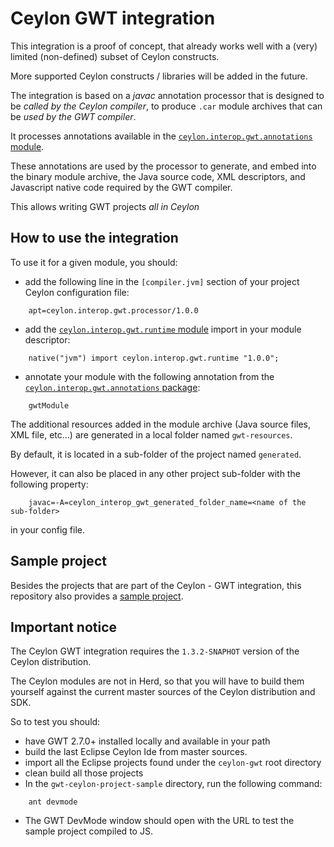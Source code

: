 # Ceylon GWT integration

This integration is a proof of concept, that already works well with a
(very) limited (non-defined) subset of Ceylon constructs.

More supported Ceylon constructs / libraries will be added in the future.  
    
The integration is based on a *javac* annotation processor that is designed
to be *called by the Ceylon compiler*, to produce `.car` module archives
that can be *used by the GWT compiler*.

It processes annotations available in the
[`ceylon.interop.gwt.annotations` module](./ceylon.interop.gwt.annotations/source/ceylon/interop/gwt/annotations/module.ceylon).

These annotations are used by the processor to generate, and embed into
the binary module archive, the Java source code, XML descriptors, 
and Javascript native code required by the GWT compiler.

This allows writing GWT projects *all in Ceylon*

## How to use the integration

To use it for a given module, you should:
- add the following line in the `[compiler.jvm]` section of your project 
Ceylon configuration file:
```
    apt=ceylon.interop.gwt.processor/1.0.0
```
- add the [`ceylon.interop.gwt.runtime` module](./ceylon.interop.gwt.runtime/source/ceylon/interop/gwt/runtime/module.ceylon) import in your module descriptor:
```
    native("jvm") import ceylon.interop.gwt.runtime "1.0.0";
```
- annotate your module with the following annotation from the
[`ceylon.interop.gwt.annotations` package](./ceylon.interop.gwt.annotations/source/ceylon/interop/gwt/annotations/package.ceylon):
```
    gwtModule
```

The additional resources added in the module archive (Java source files, XML file, etc...) are generated in a local
folder named `gwt-resources`.

By default, it is located in a sub-folder of the project named `generated`.

However, it can also be placed in any other project sub-folder with the following
property:
    
```
    javac=-A=ceylon_interop_gwt_generated_folder_name=<name of the sub-folder>
```
in your config file.

## Sample project

Besides the projects that are part of the Ceylon - GWT integration, this repository also provides a [sample project](./gwt-ceylon-project-sample).

## Important notice

The Ceylon GWT integration requires the `1.3.2-SNAPHOT` version of the Ceylon distribution.

The Ceylon modules are not in Herd, so that you will have to build them yourself against the current
master sources of the Ceylon distribution and SDK.

So to test you should:
- have GWT 2.7.0+ installed locally and available in your path 
- build the last Eclipse Ceylon Ide from master sources.
- import all the Eclipse projects found under the `ceylon-gwt` root directory
- clean build all those projects
- In the `gwt-ceylon-project-sample` directory, run the following command:
```
    ant devmode
```
- The GWT DevMode window should open with the URL to test the sample project compiled to JS.

